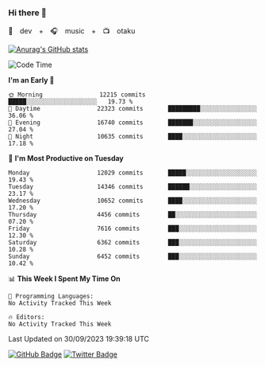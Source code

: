 ### Hi there 👋

🚀　dev　+　🎧　music　+　📺　otaku


[![Anurag's GitHub stats](https://github-readme-stats.vercel.app/api?username=koheitasaka&count_private=true&show_icons=true&theme=monokai)](https://github.com/koheitasaka/github-readme-stats)

<!--START_SECTION:waka-->
![Code Time](http://img.shields.io/badge/Code%20Time-1%2C161%20hrs%2023%20mins-blue)

**I'm an Early 🐤** 

```text
🌞 Morning                12215 commits       █████░░░░░░░░░░░░░░░░░░░░   19.73 % 
🌆 Daytime                22323 commits       █████████░░░░░░░░░░░░░░░░   36.06 % 
🌃 Evening                16740 commits       ███████░░░░░░░░░░░░░░░░░░   27.04 % 
🌙 Night                  10635 commits       ████░░░░░░░░░░░░░░░░░░░░░   17.18 % 
```
📅 **I'm Most Productive on Tuesday** 

```text
Monday                   12029 commits       █████░░░░░░░░░░░░░░░░░░░░   19.43 % 
Tuesday                  14346 commits       ██████░░░░░░░░░░░░░░░░░░░   23.17 % 
Wednesday                10652 commits       ████░░░░░░░░░░░░░░░░░░░░░   17.20 % 
Thursday                 4456 commits        ██░░░░░░░░░░░░░░░░░░░░░░░   07.20 % 
Friday                   7616 commits        ███░░░░░░░░░░░░░░░░░░░░░░   12.30 % 
Saturday                 6362 commits        ███░░░░░░░░░░░░░░░░░░░░░░   10.28 % 
Sunday                   6452 commits        ███░░░░░░░░░░░░░░░░░░░░░░   10.42 % 
```


📊 **This Week I Spent My Time On** 

```text
💬 Programming Languages: 
No Activity Tracked This Week

🔥 Editors: 
No Activity Tracked This Week
```


 Last Updated on 30/09/2023 19:39:18 UTC
<!--END_SECTION:waka-->

[![GitHub Badge](https://img.shields.io/badge/GitHub-100000?style=for-the-badge&logo=github&logoColor=white)](https://github.com/koheitasaka)
[![Twitter Badge](https://img.shields.io/badge/Twitter-1DA1F2?style=for-the-badge&logo=twitter&logoColor=white)](https://twitter.com/sleep_asleep_)
